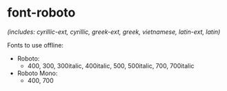 # font-roboto

_(includes: cyrillic-ext, cyrillic, greek-ext, greek, vietnamese, latin-ext, latin)_

Fonts to use offline:
- Roboto:
  - 400, 300, 300italic, 400italic, 500, 500italic, 700, 700italic
- Roboto Mono:
  - 400, 700
